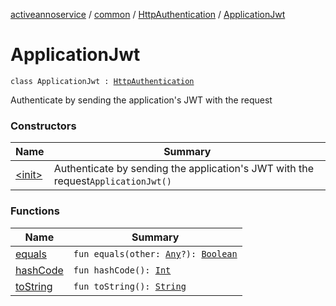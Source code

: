 [activeannoservice](../../../index.md) / [common](../../index.md) / [HttpAuthentication](../index.md) / [ApplicationJwt](./index.md)

# ApplicationJwt

`class ApplicationJwt : `[`HttpAuthentication`](../index.md)

Authenticate by sending the application's JWT with the request

### Constructors

| Name | Summary |
|---|---|
| [&lt;init&gt;](-init-.md) | Authenticate by sending the application's JWT with the request`ApplicationJwt()` |

### Functions

| Name | Summary |
|---|---|
| [equals](equals.md) | `fun equals(other: `[`Any`](https://kotlinlang.org/api/latest/jvm/stdlib/kotlin/-any/index.html)`?): `[`Boolean`](https://kotlinlang.org/api/latest/jvm/stdlib/kotlin/-boolean/index.html) |
| [hashCode](hash-code.md) | `fun hashCode(): `[`Int`](https://kotlinlang.org/api/latest/jvm/stdlib/kotlin/-int/index.html) |
| [toString](to-string.md) | `fun toString(): `[`String`](https://kotlinlang.org/api/latest/jvm/stdlib/kotlin/-string/index.html) |

